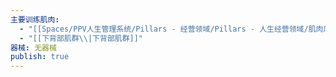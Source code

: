 ```yaml
---
主要训练肌肉:
  - "[[Spaces/PPV人生管理系统/Pillars - 经营领域/Pillars - 人生经营领域/肌肉库/核心肌群\\|核心肌群]]"
  - "[[下背部肌群\\|下背部肌群]]"
器械: 无器械
publish: true
---
```

